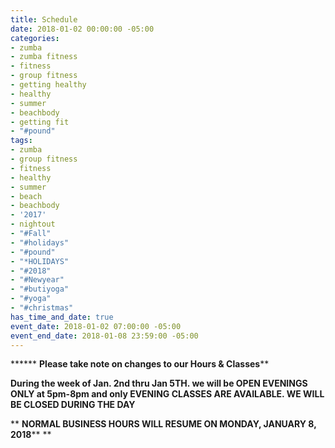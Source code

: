 ```yaml
---
title: Schedule
date: 2018-01-02 00:00:00 -05:00
categories:
- zumba
- zumba fitness
- fitness
- group fitness
- getting healthy
- healthy
- summer
- beachbody
- getting fit
- "#pound"
tags:
- zumba
- group fitness
- fitness
- healthy
- summer
- beach
- beachbody
- '2017'
- nightout
- "#Fall"
- "#holidays"
- "#pound"
- "*HOLIDAYS"
- "#2018"
- "#Newyear"
- "#butiyoga"
- "#yoga"
- "#christmas"
has_time_and_date: true
event_date: 2018-01-02 07:00:00 -05:00
event_end_date: 2018-01-08 23:59:00 -05:00
---
```


****** **Please take note on changes to our Hours & Classes****

**During the week of Jan. 2nd thru Jan 5TH. we will be OPEN EVENINGS ONLY at 5pm-8pm and only EVENING CLASSES ARE AVAILABLE. WE WILL BE CLOSED DURING THE DAY**

** **NORMAL BUSINESS HOURS WILL RESUME ON MONDAY, JANUARY 8, 2018****
**

